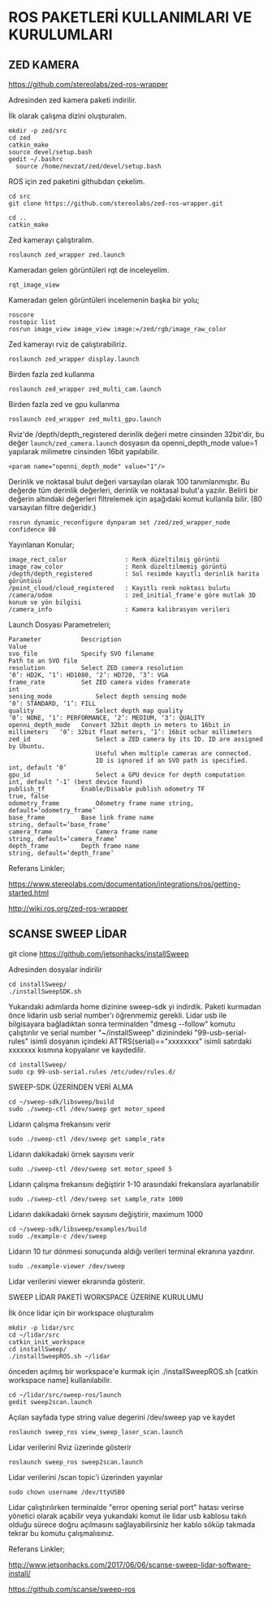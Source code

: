 # ROS PAKETLERİ KULLANIMLARI VE KURULUMLARI

## ZED KAMERA
https://github.com/stereolabs/zed-ros-wrapper

Adresinden zed kamera paketi indirilir.

İlk olarak çalışma dizini oluşturalım.

    mkdir -p zed/src
    cd zed
    catkin_make
    source devel/setup.bash
    gedit ~/.bashrc
      source /home/nevzat/zed/devel/setup.bash
 
ROS için zed paketini githubdan çekelim.

    cd src
    git clone https://github.com/stereolabs/zed-ros-wrapper.git
    
    cd ..
    catkin_make

Zed kamerayı çalıştıralım.
 
    roslaunch zed_wrapper zed.launch

Kameradan gelen görüntüleri rqt de inceleyelim.

    rqt_image_view

Kameradan gelen görüntüleri incelemenin başka bir yolu;
   
    roscore
    rostopic list
    rosrun image_view image_view image:=/zed/rgb/image_raw_color
    
Zed kamerayı rviz de çalıştırabiliriz.
 
    roslaunch zed_wrapper display.launch

Birden fazla zed kullanma

    roslaunch zed_wrapper zed_multi_cam.launch

Birden fazla zed ve gpu kullanma

    roslaunch zed_wrapper zed_multi_gpu.launch
    
Rviz'de /depth/depth_registered derinlik değeri metre cinsinden 32bit'dir, bu değer `launch/zed_camera.launch` dosyasın da 
openni_depth_mode value=1 yapılarak milimetre cinsinden 16bit yapılabilir.

    <param name="openni_depth_mode" value="1"/>
  
Derinlik ve noktasal bulut değeri varsayılan olarak 100 tanımlanmıştır. Bu değerde tüm derinlik değerleri, derinlik ve noktasal bulut'a yazılır. Belirli bir değerin altındaki değerleri filtrelemek için aşağıdaki komut kullanıla bilir. (80 varsayılan filtre değeridir.)
  
    rosrun dynamic_reconfigure dynparam set /zed/zed_wrapper_node confidence 80    
   
Yayınlanan Konular;

    image_rect_color                : Renk düzeltilmiş görüntü
    image_raw_color                 : Renk düzeltilmemiş görüntü
    /depth/depth_registered         : Sol resimde kayıtlı derinlik harita görüntüsü
    /point_cloud/cloud_registered   : Kayıtlı renk noktası bulutu
    /camera/odom                    : zed_initial_frame'e göre mutlak 3D konum ve yön bilgisi
    /camera_info                    : Kamera kalibrasyon verileri

Launch Dosyası Parametreleri;

    Parameter	        Description	                                            Value
    svo_file	        Specify SVO filename	                                Path to an SVO file
    resolution	        Select ZED camera resolution	                        ‘0’: HD2K, ‘1’: HD1080, ‘2’: HD720, ‘3’: VGA
    frame_rate	        Set ZED camera video framerate	                        int
    sensing_mode	        Select depth sensing mode	                        ‘0’: STANDARD, ‘1’: FILL
    quality	                Select depth map quality	                        ‘0’: NONE, ‘1’: PERFORMANCE, ‘2’: MEDIUM, ‘3’: QUALITY
    openni_depth_mode	Convert 32bit depth in meters to 16bit in millimeters	‘0’: 32bit float meters, ‘1’: 16bit uchar millimeters
    zed_id	                Select a ZED camera by its ID. ID are assigned by Ubuntu. 
                            Useful when multiple cameras are connected. 
                            ID is ignored if an SVO path is specified.	        int, default ‘0’
    gpu_id	                Select a GPU device for depth computation	        int, default ‘-1’ (best device found)
    publish_tf	        Enable/Disable publish odometry TF	                true, false
    odometry_frame	        Odometry frame name	string,                         default=‘odometry_frame’
    base_frame	        Base link frame name	                                string, default=‘base_frame’
    camera_frame	        Camera frame name	                                string, default=‘camera_frame’
    depth_frame	        Depth frame name	                                string, default=‘depth_frame’






Referans Linkler;

https://www.stereolabs.com/documentation/integrations/ros/getting-started.html

http://wiki.ros.org/zed-ros-wrapper

## SCANSE SWEEP LİDAR

git clone https://github.com/jetsonhacks/installSweep

Adresinden dosyalar indirilir

    cd installSweep/
    ./installSweepSDK.sh
Yukarıdaki adımlarda home dizinine sweep-sdk yi indirdik. Paketi kurmadan önce lidarin usb serial number'ı öğrenmemiz gerekli. Lidar usb ile bilgisayara bağladıktan sonra terminalden "dmesg --follow"  komutu çalıştırılır ve serial number 
"~/installSweep" dizinindeki "99-usb-serial-rules" isimli dosyanın içindeki ATTRS(serial)=="xxxxxxxx" isimli satırdaki xxxxxxx kısmına kopyalanır ve kaydedilir.

    cd installSweep/
    sudo cp 99-usb-serial.rules /etc/udev/rules.d/
SWEEP-SDK ÜZERİNDEN VERİ ALMA

    cd ~/sweep-sdk/libsweep/build
    sudo ./sweep-ctl /dev/sweep get motor_speed
Lidarın çalışma frekansını verir

    sudo ./sweep-ctl /dev/sweep get sample_rate
Lidarın dakikadaki örnek sayısını verir

    sudo ./sweep-ctl /dev/sweep set motor_speed 5
Lidarın çalışma frekansını değiştirir 1-10 arasındaki frekanslara ayarlanabilir

    sudo ./sweep-ctl /dev/sweep set sample_rate 1000
Lidarın dakikadaki örnek sayısını değiştirir, maximum 1000

    cd ~/sweep-sdk/libsweep/examples/build
    sudo ./example-c /dev/sweep
Lidarın 10 tur dönmesi sonuçunda aldığı verileri terminal ekranına yazdırır.

    sudo ./example-viewer /dev/sweep
Lidar verilerini viewer ekranında gösterir.

SWEEP LİDAR PAKETİ WORKSPACE ÜZERİNE KURULUMU

İlk önce lidar için bir workspace oluşturalım 

    mkdir -p lidar/src
    cd ~/lidar/src
    catkin_init_workspace
    cd installSweep/
    ./installSweepROS.sh ~/lidar
önceden açılmış bir workspace'e kurmak için ./installSweepROS.sh [catkin workspace name] kullanılabilir.

    cd ~/lidar/src/sweep-ros/launch
    gedit sweep2scan.launch
Açılan sayfada type string value degerini /dev/sweep yap ve kaydet

    roslaunch sweep_ros view_sweep_laser_scan.launch
    
Lidar verilerini Rviz üzerinde gösterir

    roslaunch sweep_ros sweep2scan.launch
Lidar verilerini /scan topic'i üzerinden yayınlar

    sudo chown username /dev/ttyUSB0
Lidar çalıştırılırken terminalde "error opening serial port" hatası verirse yönetici olarak açabilir veya yukarıdaki komut ile lidar usb kablosu takılı olduğu sürece doğru açılmasını sağlayabilirsiniz her kablo söküp takmada tekrar bu komutu çalışmalısınız.

Referans Linkler;

http://www.jetsonhacks.com/2017/06/06/scanse-sweep-lidar-software-install/

https://github.com/scanse/sweep-ros
    


